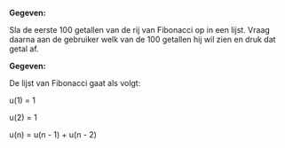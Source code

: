 **Gegeven:** 

Sla de eerste 100 getallen van de rij van Fibonacci op in een lijst. Vraag daarna aan de gebruiker welk van de 100 getallen hij wil zien en druk dat getal af. 

**Gegeven:**

De lijst van Fibonacci gaat als volgt: 

u(1) = 1

u(2) = 1

u(n) = u(n - 1) + u(n - 2)